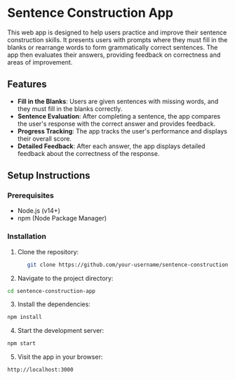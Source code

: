# Sentence Construction App

This web app is designed to help users practice and improve their sentence construction skills. It presents users with prompts where they must fill in the blanks or rearrange words to form grammatically correct sentences. The app then evaluates their answers, providing feedback on correctness and areas of improvement.

## Features

- **Fill in the Blanks**: Users are given sentences with missing words, and they must fill in the blanks correctly.
- **Sentence Evaluation**: After completing a sentence, the app compares the user's response with the correct answer and provides feedback.
- **Progress Tracking**: The app tracks the user's performance and displays their overall score.
- **Detailed Feedback**: After each answer, the app displays detailed feedback about the correctness of the response.

## Setup Instructions

### Prerequisites

- Node.js (v14+)
- npm (Node Package Manager)

### Installation

1. Clone the repository:
   ```bash
      git clone https://github.com/your-username/sentence-construction-app.git
   ```
2. Navigate to the project directory:

```bash
cd sentence-construction-app
```

3. Install the dependencies:

```bash
npm install
```

4. Start the development server:

```bash
npm start
```

5. Visit the app in your browser:

```arduino
http://localhost:3000
```
